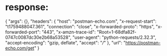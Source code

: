 # response:

{
    "args": {},
    "headers": {
        "host": "postman-echo.com",
        "x-request-start": "t1759488047.361",
        "connection": "close",
        "x-forwarded-proto": "https",
        "x-forwarded-port": "443",
        "x-amzn-trace-id": "Root=1-68dfa82f-0747c0087dc30e2b68a53528",
        "user-agent": "python-requests/2.32.3",
        "accept-encoding": "gzip, deflate",
        "accept": "*/*"
    },
    "url": "https://postman-echo.com/get"
}
